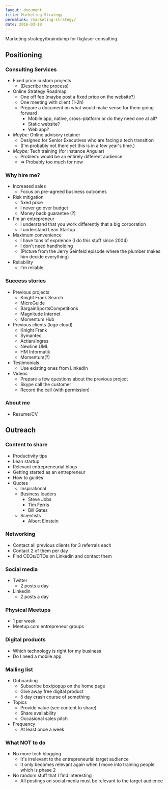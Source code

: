 ```yaml
---
layout: document
title: Marketing Strategy
permalink: /marketing-strategy/
date: 2016-03-18
---
```

Marketing strategy/braindump for tkglaser consulting.

## Positioning
### Consulting Services
- Fixed price custom projects
  - (Describe the process)
- Online Strategy Roadmap
  - One off fee (maybe post a fixed price on the website?)
  - One meeting with client (1-2h)
  - Prepare a document on what would make sense for them going forward
    - Mobile app, native, cross-platform or do they need one at all?
    - Static website?
    - Web app?
- *Maybe:* Online advisory retainer
  - Designed for Senior Executives who are facing a tech transition
  - (I'm probably not there yet this is in a few year's time.)
- *Maybe:* Tech training (for instance Angular)
  - Problem: would be an entirely different audience
  - => Probably too much for now

### Why hire me?
- Increased sales
  - Focus on pre-agreed business outcomes
- Risk mitigation
  - fixed price
  - I never go over budget
  - Money back guarantee (?)
- I'm an entrepreneur
  - I understand that you work differently that a big corporation
  - I understand Lean Startup
- Maximum convenience
  - I have tons of exprience (I do this stuff since 2004)
  - I don't need handholding
  - (Picture from the Jerry Seinfeld episode where the plumber 
    makes him decide everything)
- Reliability
  - I'm reliable

### Success stories
- Previous projects
  - Knight Frank Search
  - MicroGuide
  - BargainSportsCompetitions
  - Magnitude Internet
  - Momentum Hub
- Previous clients (logo cloud)
  - Knight Frank
  - Symantec
  - Actian/Ingres
  - Newline UML
  - HM Informatik
  - Momentum(?)
- Testimonials
  - Use existing ones from LinkedIn
- Videos
  - Prepare a few questions about the previous project
  - Skype call the customer
  - Record the call (with permission)

### About me
- Resume/CV

## Outreach
### Content to share
- Productivity tips
- Lean startup
- Relevant entrepreneurial blogs
- Getting started as an entrepreneur
- How to guides
- Quotes
  - Inspirational
  - Business leaders
    - Steve Jobs
    - Tim Ferris
    - Bill Gates
  - Scientists
    - Albert Einstein

### Networking
- Contact all previous clients for 3 referrals each
- Contact 2 of them per day
- Find CEOs/CTOs on Linkedin and contact them

### Social media
- Twitter
  - 2 posts a day
- Linkedin
  - 2 posts a day

### Physical Meetups
- 1 per week
- Meetup.com entrepreneur groups

### Digital products
- Which technology is right for my business
- Do I need a mobile app

### Mailing list
- Onboarding
  - Subscribe box/popup on the home page
  - Give away free digital product
  - 5 day crash course of something
- Topics
  - Provide value (see content to share)
  - Share availability
  - Occasional sales pitch
- Frequency
  - At least once a week

### What NOT to do
- No more tech blogging
  - It's irrelevant to the entrepreneurial target audience
  - It only becomes relevant again when I move into training people which is phase 2
- No random stuff that I find interesting
  - All postings on social media must be relevant to the target audience